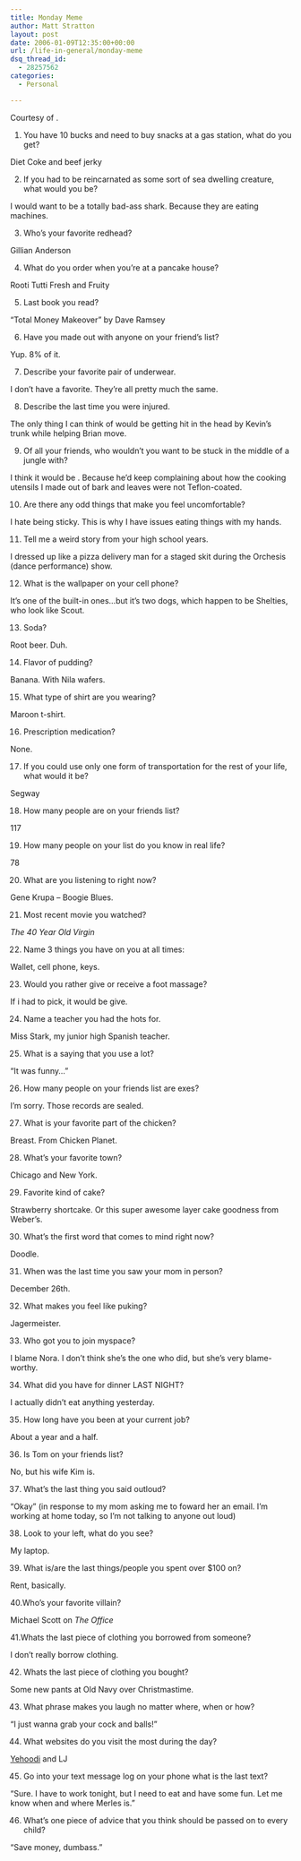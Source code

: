 ```yaml
---
title: Monday Meme
author: Matt Stratton
layout: post
date: 2006-01-09T12:35:00+00:00
url: /life-in-general/monday-meme
dsq_thread_id:
  - 28257562
categories:
  - Personal

---
```

Courtesy of .

1. You have 10 bucks and need to buy snacks at a gas station, what do you get?
  
Diet Coke and beef jerky

2. If you had to be reincarnated as some sort of sea dwelling creature, what would you be?
  
I would want to be a totally bad-ass shark. Because they are eating machines.

3. Who&#8217;s your favorite redhead?
  
Gillian Anderson

4. What do you order when you&#8217;re at a pancake house?
  
Rooti Tutti Fresh and Fruity

5. Last book you read?
  
&#8220;Total Money Makeover&#8221; by Dave Ramsey

6. Have you made out with anyone on your friend&#8217;s list?
  
Yup. 8% of it.

7. Describe your favorite pair of underwear.
  
I don&#8217;t have a favorite. They&#8217;re all pretty much the same.

8. Describe the last time you were injured.
  
The only thing I can think of would be getting hit in the head by Kevin&#8217;s trunk while helping Brian move.

9. Of all your friends, who wouldn&#8217;t you want to be stuck in the middle of a jungle with?
  
I think it would be . Because he&#8217;d keep complaining about how the cooking utensils I made out of bark and leaves were not Teflon-coated.

10. Are there any odd things that make you feel uncomfortable?
  
I hate being sticky. This is why I have issues eating things with my hands.

11. Tell me a weird story from your high school years.
  
I dressed up like a pizza delivery man for a staged skit during the Orchesis (dance performance) show.

12. What is the wallpaper on your cell phone?
  
It&#8217;s one of the built-in ones&#8230;but it&#8217;s two dogs, which happen to be Shelties, who look like Scout.

13. Soda?
  
Root beer. Duh.

14. Flavor of pudding?
  
Banana. With Nila wafers.

15. What type of shirt are you wearing?
  
Maroon t-shirt.

16. Prescription medication?
  
None.

17. If you could use only one form of transportation for the rest of your life, what would it be?
  
Segway

18. How many people are on your friends list?
  
117

19. How many people on your list do you know in real life?
  
78

20. What are you listening to right now?
  
Gene Krupa &#8211; Boogie Blues.

21. Most recent movie you watched?
  
_The 40 Year Old Virgin_

22. Name 3 things you have on you at all times:
  
Wallet, cell phone, keys.

23. Would you rather give or receive a foot massage?
  
If i had to pick, it would be give.

24. Name a teacher you had the hots for.
  
Miss Stark, my junior high Spanish teacher.

25. What is a saying that you use a lot?
  
&#8220;It was funny&#8230;&#8221;

26. How many people on your friends list are exes?
  
I&#8217;m sorry. Those records are sealed.

27. What is your favorite part of the chicken?
  
Breast. From Chicken Planet.

28. What&#8217;s your favorite town?
  
Chicago and New York.

29. Favorite kind of cake?
  
Strawberry shortcake. Or this super awesome layer cake goodness from Weber&#8217;s.

30. What&#8217;s the first word that comes to mind right now?
  
Doodle.

31. When was the last time you saw your mom in person?
  
December 26th.

32. What makes you feel like puking?
  
Jagermeister.

33. Who got you to join myspace?
  
I blame Nora. I don&#8217;t think she&#8217;s the one who did, but she&#8217;s very blame-worthy.

34. What did you have for dinner LAST NIGHT?
  
I actually didn&#8217;t eat anything yesterday.

35. How long have you been at your current job?
  
About a year and a half.

36. Is Tom on your friends list?
  
No, but his wife Kim is.

37. What&#8217;s the last thing you said outloud?
  
&#8220;Okay&#8221; (in response to my mom asking me to foward her an email. I&#8217;m working at home today, so I&#8217;m not talking to anyone out loud)

38. Look to your left, what do you see?
  
My laptop.

39. What is/are the last things/people you spent over $100 on?
  
Rent, basically.

40.Who&#8217;s your favorite villain?
  
Michael Scott on _The Office_

41.Whats the last piece of clothing you borrowed from someone?
  
I don&#8217;t really borrow clothing.

42. Whats the last piece of clothing you bought?
  
Some new pants at Old Navy over Christmastime.

43. What phrase makes you laugh no matter where, when or how?
  
&#8220;I just wanna grab your cock and balls!&#8221;

44. What websites do you visit the most during the day?
  
[Yehoodi][1] and LJ

45. Go into your text message log on your phone what is the last text?
  
&#8220;Sure. I have to work tonight, but I need to eat and have some fun. Let me know when and where Merles is.&#8221;

46. What&#8217;s one piece of advice that you think should be passed on to every child?
  
&#8220;Save money, dumbass.&#8221;

 [1]: http://www.yehoodi.com